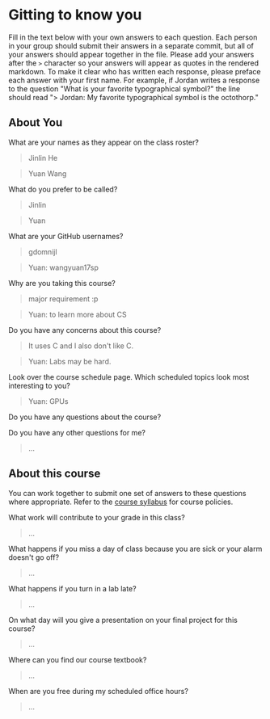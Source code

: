 # Gitting to know you
Fill in the text below with your own answers to each question. Each person in your group should submit their answers in a separate commit, but all of your answers should appear together in the file. Please add your answers after the `>` character so your answers will appear as quotes in the rendered markdown. To make it clear who has written each response, please preface each answer with your first name. For example, if Jordan writes a response to the question "What is your favorite typographical symbol?" the line should read "> Jordan: My favorite typographical symbol is the octothorp." 

## About You
What are your names as they appear on the class roster?
> Jinlin He

> Yuan Wang

What do you prefer to be called?
> Jinlin

> Yuan

What are your GitHub usernames?
> gdomnijl

> Yuan: wangyuan17sp

Why are you taking this course?
> major requirement :p

> Yuan: to learn more about CS

Do you have any concerns about this course?
> It uses C and I also don't like C.

> Yuan: Labs may be hard.

Look over the course schedule page. Which scheduled topics look most interesting to you?
> 

> Yuan: GPUs

Do you have any questions about the course?
> 

> 

Do you have any other questions for me?
> ...

## About this course
You can work together to submit one set of answers to these questions where appropriate. Refer to the [course syllabus](http://www.cs.grinnell.edu/~curtsinger/teaching/2018S/CSC213/syllabus/) for course policies.

What work will contribute to your grade in this class?
> ...

What happens if you miss a day of class because you are sick or your alarm doesn't go off?
> ...

What happens if you turn in a lab late?
> ...

On what day will you give a presentation on your final project for this course?
> ...

Where can you find our course textbook?
> ...

When are you free during my scheduled office hours?
> ...
